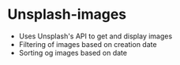
# Unsplash-images
* Uses Unsplash's API to get and display images
* Filtering of images based on creation date
* Sorting og images based on date
